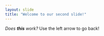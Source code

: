 ```yaml
---
layout: slide
title: "Welcome to our second slide!"
---
```

*Does **this** work?*
Use the left arrow to go back!
